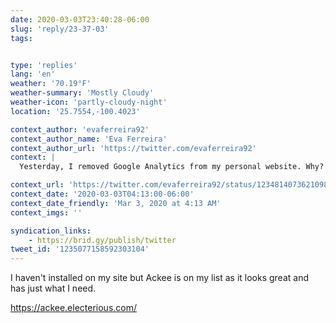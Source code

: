 ```yaml
---
date: 2020-03-03T23:40:28-06:00
slug: 'reply/23-37-03'
tags:


type: 'replies'
lang: 'en'
weather: '70.19°F'
weather-summary: 'Mostly Cloudy'
weather-icon: 'partly-cloudy-night'
location: '25.7554,-100.4023'

context_author: 'evaferreira92'
context_author_name: 'Eva Ferreira'
context_author_url: 'https://twitter.com/evaferreira92'
context: |
  Yesterday, I removed Google Analytics from my personal website. Why? * I barely use/update the website (yeah, I need to work on that) * I never look at Analytics * Google getting the stats?

context_url: 'https://twitter.com/evaferreira92/status/1234814073621098497?s=12'
context_date: '2020-03-03T04:13:00-06:00'
context_date_friendly: 'Mar 3, 2020 at 4:13 AM'
context_imgs: ''

syndication_links:
    - https://brid.gy/publish/twitter
tweet_id: '1235077158592303104'
---
```

I haven't installed on my site but Ackee is on my list as it looks great and has just what I need.

https://ackee.electerious.com/